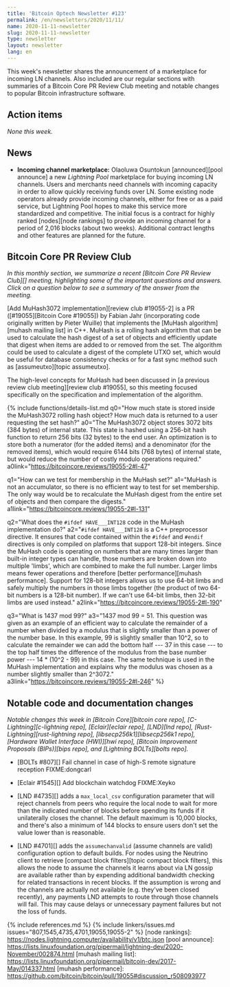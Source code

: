 ```yaml
---
title: 'Bitcoin Optech Newsletter #123'
permalink: /en/newsletters/2020/11/11/
name: 2020-11-11-newsletter
slug: 2020-11-11-newsletter
type: newsletter
layout: newsletter
lang: en
---
```

This week's newsletter shares the announcement of a marketplace for
incoming LN channels. Also included are our regular sections with summaries of
a Bitcoin Core PR Review Club meeting and notable changes to popular Bitcoin
infrastructure software.

## Action items

*None this week.*

## News

- **Incoming channel marketplace:** Olaoluwa Osuntokun [announced][pool
  announce] a new *Lightning Pool* marketplace for buying incoming LN channels.  Users and
  merchants need channels with incoming capacity in order to allow
  quickly receiving funds over LN.  Some existing node operators already
  provide incoming channels, either for free or as a paid service, but
  Lightning Pool hopes to make this service more
  standardized and competitive.  The initial focus is a contract for
  highly ranked [nodes][node rankings] to provide an incoming
  channel for a period of 2,016 blocks (about two weeks).  Additional
  contract lengths and other features are planned for the future.

## Bitcoin Core PR Review Club

*In this monthly section, we summarize a recent [Bitcoin Core PR Review Club][]
meeting, highlighting some of the important questions and answers.  Click on a
question below to see a summary of the answer from the meeting.*

[Add MuHash3072 implementation][review club #19055-2] is a PR ([#19055][Bitcoin
Core #19055]) by Fabian Jahr (incorporating code originally written by Pieter
Wuille) that implements the [MuHash algorithm][muhash mailing list] in C++.
MuHash is a rolling hash algorithm that can be used to calculate the hash
digest of a set of objects and efficiently update that digest when items are
added to or removed from the set. The algorithm could be used to calculate a
digest of the complete UTXO set, which would be useful for database consistency
checks or for a fast sync method such as [assumeutxo][topic assumeutxo].

The high-level concepts for MuHash had been discussed in [a previous review
club meeting][review club #19055], so this meeting focused specifically on the
specification and implementation of the algorithm.

{% include functions/details-list.md
  q0="How much state is stored inside the MuHash3072 rolling hash object? How
      much data is returned to a user requesting the set hash?"
  a0="The MuHash3072 object stores 3072 bits (384 bytes) of internal state.
      This state is hashed using a 256-bit hash function to return 256 bits (32
      bytes) to the end user. An optimization is to store both a numerator (for the
      added items) and a denominator (for the removed items), which would require
      6144 bits (768 bytes) of internal state, but would reduce the number of costly
      modulo operations required."
  a0link="https://bitcoincore.reviews/19055-2#l-47"

  q1="How can we test for membership in the MuHash set?"
  a1="MuHash is not an accumulator, so there is no efficient way to test for set
      membership. The only way would be to recalculate the MuHash digest from the
      entire set of objects and then compare the digests."
  a1link="https://bitcoincore.reviews/19055-2#l-131"

  q2="What does the `#ifdef HAVE___INT128` code in the MuHash implementation do?"
  a2="`#ifdef HAVE___INT128` is a C++ preprocessor directive. It ensures that code
      contained within the `#ifdef` and `#endif` directives is only compiled on
      platforms that support 128-bit integers. Since the MuHash code is
      operating on numbers that are many times larger than built-in integer types
      can handle, those numbers are broken down into multiple 'limbs', which are
      combined to make the full number. Larger limbs means fewer operations and
      therefore [better performance][muhash performance]. Support for 128-bit
      integers allows us to use 64-bit limbs and safely multiply the numbers in
      those limbs together (the product of two 64-bit numbers is a 128-bit number).
      If we can't use 64-bit limbs, then 32-bit limbs are used instead."
  a2link="https://bitcoincore.reviews/19055-2#l-190"

  q3="What is 1437 mod 99?"
  a3="1437 mod 99 = 51. This question was given as an example of an efficient way to
      calculate the remainder of a number when divided by a modulus that is slightly
      smaller than a power of the number base. In this example, 99 is slightly
      smaller than 10^2, so to calculate the remainder we can add the bottom half
      --- 37 in this case --- to the top half times the difference of the modulus from the
      base number power --- 14 * (10^2 - 99) in this case. The same technique is used
      in the MuHash implementation and explains why the modulus was chosen as a
      number slightly smaller than 2^3072."
  a3link="https://bitcoincore.reviews/19055-2#l-246"
%}

## Notable code and documentation changes

*Notable changes this week in [Bitcoin Core][bitcoin core repo],
[C-Lightning][c-lightning repo], [Eclair][eclair repo], [LND][lnd repo],
[Rust-Lightning][rust-lightning repo], [libsecp256k1][libsecp256k1 repo],
[Hardware Wallet Interface (HWI)][hwi repo], [Bitcoin Improvement Proposals
(BIPs)][bips repo], and [Lightning BOLTs][bolts repo].*

- [BOLTs #807][] Fail channel in case of high-S remote signature reception FIXME:dongcarl

- [Eclair #1545][] Add blockchain watchdog FIXME:Xeyko

- [LND #4735][] adds a `max_local_csv` configuration parameter that
  will reject channels from peers who require the local node to wait for more
  than the indicated number of blocks before spending its
  funds if it unilaterally closes the channel.  The default maximum is
  10,000 blocks, and there's also a minimum of 144 blocks to ensure users
  don't set the value lower than is reasonable.

- [LND #4701][] adds the `assumechanvalid` (assume channels are
  valid) configuration option to default builds.  For nodes using the Neutrino
  client to retrieve [compact block filters][topic compact block
  filters], this allows the node to assume the channels it learns about via LN
  gossip are available rather than by expending additional bandwidth
  checking for related transactions in recent blocks.  If the assumption
  is wrong and the channels are actually not available (e.g. they've
  been closed recently), any payments LND attempts to route through
  those channels will fail.  This may cause delays or unnecessary
  payment failures but not the loss of funds.

{% include references.md %}
{% include linkers/issues.md issues="807,1545,4735,4701,19055,19055-2" %}
[node rankings]: https://nodes.lightning.computer/availability/v1/btc.json
[pool announce]: https://lists.linuxfoundation.org/pipermail/lightning-dev/2020-November/002874.html
[muhash mailing list]: https://lists.linuxfoundation.org/pipermail/bitcoin-dev/2017-May/014337.html
[muhash performance]: https://github.com/bitcoin/bitcoin/pull/19055#discussion_r508093977

